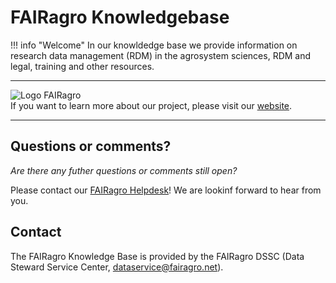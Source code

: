 # FAIRagro Knowledgebase


!!! info "Welcome"
    In our knowldedge base we provide information on research data management (RDM) in the agrosystem sciences, RDM and legal, training and other resources.

---

![Logo FAIRagro](images/Logo_FAIRagro.png)  
If you want to learn more about our project, please visit our [website](https://fairagro.net).

---

## Questions or comments?
_Are there any futher questions or comments still open?_

Please contact our [FAIRagro Helpdesk](https://fairagro.net/helpdesk)! We are lookinf forward to hear from you.


## Contact
The FAIRagro Knowledge Base is provided by the FAIRagro DSSC (Data Steward Service Center, [dataservice@fairagro.net](mailto:dataservice@fairagro.net)).

